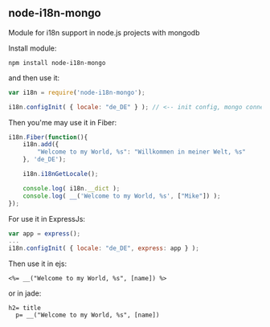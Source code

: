 node-i18n-mongo
---------

Module for i18n support in node.js projects with mongodb

Install module:
```
npm install node-i18n-mongo
```
and then use it:
```js
var i18n = require('node-i18n-mongo');

i18n.configInit( { locale: "de_DE" } ); // <-- init config, mongo connect and global function apply
```
Then you'me may use it in Fiber:
```js
i18n.Fiber(function(){
	i18n.add({
        "Welcome to my World, %s": "Willkommen in meiner Welt, %s"
    }, 'de_DE');

    i18n.i18nGetLocale();

    console.log( i18n.__dict );
    console.log( __('Welcome to my World, %s', ["Mike"]) );
});
```
For use it in ExpressJs:
```js
var app = express();
...
i18n.configInit( { locale: "de_DE", express: app } );
```
Then use it in ejs:
```ejs
<%= __("Welcome to my World, %s", [name]) %>
```
or in jade:
```jade
h2= title
  p= __("Welcome to my World, %s", [name])
```